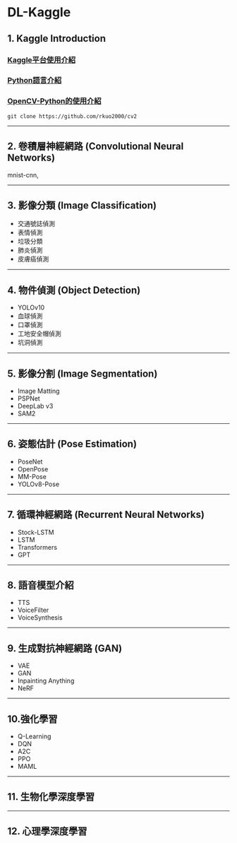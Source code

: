 # DL-Kaggle

## 1. Kaggle Introduction

### [Kaggle平台使用介紹](https://rkuo2000.github.io/AI-course/lecture/2024/08/02/Kaggle-Intro.html)

### [Python語言介紹](https://www.w3schools.com/python/python_intro.asp)

### [OpenCV-Python的使用介紹](https://rkuo2000.github.io/AI-course/lecture/2024/08/02/OpenCV-Python.html)
`git clone https://github.com/rkuo2000/cv2` <br>

---
## 2. 卷積層神經網路 (Convolutional Neural Networks)
mnist-cnn,

---
## 3. 影像分類 (Image Classification)
* 交通號誌偵測
* 表情偵測
* 垃圾分類
* 肺炎偵測
* 皮膚癌偵測

---
## 4. 物件偵測 (Object Detection)
* YOLOv10
* 血球偵測
* 口罩偵測
* 工地安全帽偵測
* 坑洞偵測

---
## 5. 影像分割 (Image Segmentation)
* Image Matting
* PSPNet
* DeepLab v3
* SAM2

---
## 6. 姿態估計 (Pose Estimation)
* PoseNet
* OpenPose
* MM-Pose
* YOLOv8-Pose

---
## 7. 循環神經網路 (Recurrent Neural Networks)
* Stock-LSTM
* LSTM
* Transformers
* GPT

---
## 8. 語音模型介紹 
* TTS
* VoiceFilter
* VoiceSynthesis

--- 
## 9. 生成對抗神經網路 (GAN)
* VAE
* GAN
* Inpainting Anything
* NeRF

---
## 10.強化學習
* Q-Learning
* DQN
* A2C
* PPO
* MAML

---
## 11. 生物化學深度學習

---
## 12. 心理學深度學習
